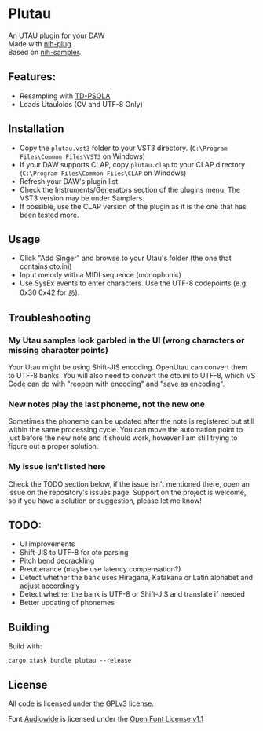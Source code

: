 # Plutau

An UTAU plugin for your DAW  
Made with [nih-plug](https://github.com/robbert-vdh/nih-plug.git).  
Based on [nih-sampler](https://github.com/matidfk/nih-sampler).

## Features:
- Resampling with [TD-PSOLA](https://codeberg.org/PieterPenninckx/tdpsola)
- Loads Utauloids (CV and UTF-8 Only)

## Installation
- Copy the `plutau.vst3` folder to your VST3 directory. (`C:\Program Files\Common Files\VST3` on Windows)
- If your DAW supports CLAP, copy `plutau.clap` to your CLAP directory (`C:\Program Files\Common Files\CLAP` on Windows)
- Refresh your DAW's plugin list
- Check the Instruments/Generators section of the plugins menu. The VST3 version may be under Samplers.
- If possible, use the CLAP version of the plugin as it is the one that has been tested more.

## Usage

- Click "Add Singer" and browse to your Utau's folder (the one that contains oto.ini)
- Input melody with a MIDI sequence (monophonic)
- Use SysEx events to enter characters. Use the UTF-8 codepoints (e.g. 0x30 0x42 for あ).

## Troubleshooting

### My Utau samples look garbled in the UI (wrong characters or missing character points)
Your Utau might be using Shift-JIS encoding. OpenUtau can convert them to UTF-8 banks.
You will also need to convert the oto.ini to UTF-8, which VS Code can do with "reopen with encoding" and "save as encoding".

### New notes play the last phoneme, not the new one
Sometimes the phoneme can be updated after the note is registered but still within the same processing cycle.
You can move the automation point to just before the new note and it should work, however I am still trying to figure out a proper solution.

### My issue isn't listed here
Check the TODO section below, if the issue isn't mentioned there, open an issue on the repository's issues page.
Support on the project is welcome, so if you have a solution or suggestion, please let me know!

## TODO:
- UI improvements
- Shift-JIS to UTF-8 for oto parsing
- Pitch bend decrackling
- Preutterance (maybe use latency compensation?)
- Detect whether the bank uses Hiragana, Katakana or Latin alphabet and adjust accordingly
- Detect whether the bank is UTF-8 or Shift-JIS and translate if needed
- Better updating of phonemes

## Building

Build with:

```cargo xtask bundle plutau --release```

## License
All code is licensed under the [GPLv3](https://www.gnu.org/licenses/gpl-3.0.txt) license.

Font [Audiowide](https://fonts.google.com/specimen/Audiowide) is licensed under the [Open Font License v1.1](https://openfontlicense.org/open-font-license-official-text/)
